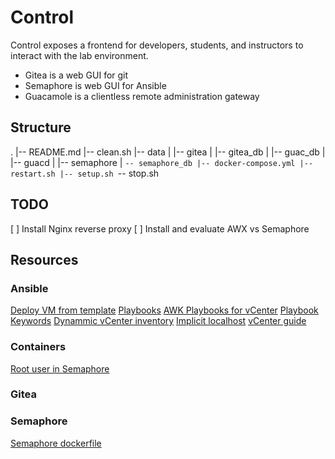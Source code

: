 # Control

Control exposes a frontend for developers, students, and instructors to interact with the lab environment. 

- Gitea is a web GUI for git
- Semaphore is web GUI for Ansible
- Guacamole is a clientless remote administration gateway

## Structure
.
|-- README.md
|-- clean.sh
|-- data
|   |-- gitea
|   |-- gitea_db
|   |-- guac_db
|   |-- guacd
|   |-- semaphore
|   `-- semaphore_db
|-- docker-compose.yml
|-- restart.sh
|-- setup.sh
`-- stop.sh

## TODO

[ ] Install Nginx reverse proxy
[ ] Install and evaluate AWX vs Semaphore

## Resources
 
### Ansible
[Deploy VM from template](https://docs.ansible.com/ansible/latest/scenario_guides/vmware_scenarios/scenario_clone_template.html)
[Playbooks](https://docs.ansible.com/ansible/latest/user_guide/playbooks_intro.html)
[AWK Playbooks for vCenter](https://www.robvit.com/ansible-tower-awx/ansible-vmware-playbook-examples/)
[Playbook Keywords](https://docs.ansible.com/ansible/latest/reference_appendices/playbooks_keywords.html)
[Dynammic vCenter inventory](http://vcloud-lab.com/entries/devops/ansible-for-vmwary-using-vmware-vm-inventory-dynamic-inventory-plugin)
[Implicit localhost](https://docs.ansible.com/ansible/2.6/inventory/implicit_localhost.html)
[vCenter guide](https://pelegit.co.il/how-to-run-ansible-on-vcenter/)

### Containers
[Root user in Semaphore](https://stackoverflow.com/questions/61683448/how-to-run-bash-as-user-root-on-alpine-images-with-docker-su-must-be-suid-to-w)

### Gitea

### Semaphore
[Semaphore dockerfile](https://github.com/ansible-semaphore/semaphore/blob/develop/deployment/docker/dev/Dockerfile)

